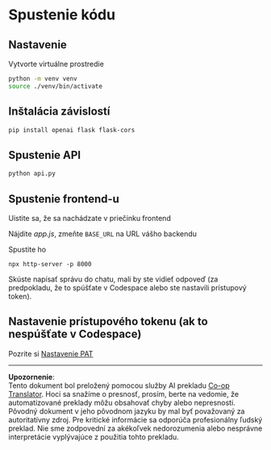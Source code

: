 <!--
CO_OP_TRANSLATOR_METADATA:
{
  "original_hash": "537f02a36d73db093cbb8b9b44867645",
  "translation_date": "2025-09-01T15:49:34+00:00",
  "source_file": "9-chat-project/solution/backend/python/README.md",
  "language_code": "sk"
}
-->
# Spustenie kódu

## Nastavenie

Vytvorte virtuálne prostredie

```sh
python -m venv venv
source ./venv/bin/activate
```

## Inštalácia závislostí

```sh
pip install openai flask flask-cors 
```

## Spustenie API

```sh
python api.py
```

## Spustenie frontend-u

Uistite sa, že sa nachádzate v priečinku frontend

Nájdite *app.js*, zmeňte `BASE_URL` na URL vášho backendu

Spustite ho

```
npx http-server -p 8000
```

Skúste napísať správu do chatu, mali by ste vidieť odpoveď (za predpokladu, že to spúšťate v Codespace alebo ste nastavili prístupový token).

## Nastavenie prístupového tokenu (ak to nespúšťate v Codespace)

Pozrite si [Nastavenie PAT](https://docs.github.com/en/authentication/keeping-your-account-and-data-secure/managing-your-personal-access-tokens)

---

**Upozornenie**:  
Tento dokument bol preložený pomocou služby AI prekladu [Co-op Translator](https://github.com/Azure/co-op-translator). Hoci sa snažíme o presnosť, prosím, berte na vedomie, že automatizované preklady môžu obsahovať chyby alebo nepresnosti. Pôvodný dokument v jeho pôvodnom jazyku by mal byť považovaný za autoritatívny zdroj. Pre kritické informácie sa odporúča profesionálny ľudský preklad. Nie sme zodpovední za akékoľvek nedorozumenia alebo nesprávne interpretácie vyplývajúce z použitia tohto prekladu.